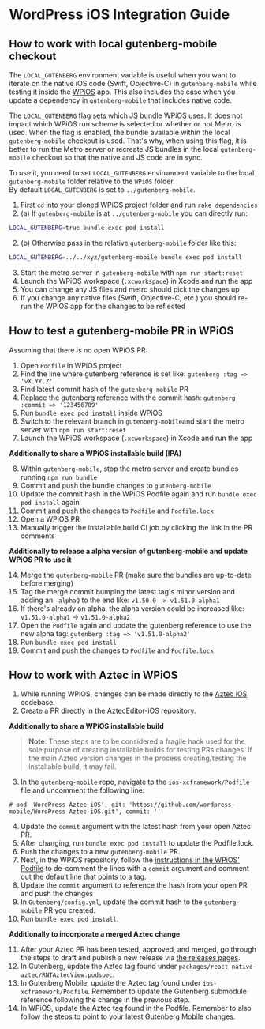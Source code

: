 # WordPress iOS Integration Guide

## How to work with local gutenberg-mobile checkout

The `LOCAL_GUTENBERG` environment variable is useful when you want to iterate on the native iOS code (Swift, Objective-C) in `gutenberg-mobile` while testing it inside the [WPiOS](https://github.com/wordpress-mobile/WordPress-iOS) app. This also includes the case when you update a dependency in `gutenberg-mobile` that includes native code.

The `LOCAL_GUTENBERG` flag sets which JS bundle WPiOS uses. It does not impact which WPiOS run scheme is selected or whether or not Metro is used. When the flag is enabled, the bundle available within the local `gutenberg-mobile` checkout is used. That's why, when using this flag, it is better to run the Metro server or recreate JS bundles in the local `gutenberg-mobile` checkout so that the native and JS code are in sync. 

To use it, you need to set `LOCAL_GUTENBERG` environment variable to the local `gutenberg-mobile` folder relative to the `WPiOS` folder.  
By default `LOCAL_GUTENBERG` is set to `../gutenberg-mobile`.

1. First `cd` into your cloned WPiOS project folder and run `rake dependencies`
2. (a) If `gutenberg-mobile` is at `../gutenberg-mobile` you can directly run:
```sh
LOCAL_GUTENBERG=true bundle exec pod install
```

2. (b) Otherwise pass in the relative `gutenberg-mobile` folder like this:

```sh
LOCAL_GUTENBERG=../../xyz/gutenberg-mobile bundle exec pod install
```

3. Start the metro server in `gutenberg-mobile` with `npm run start:reset`
4. Launch the WPiOS workspace (`.xcworkspace`) in Xcode and run the app
5. You can change any JS files and metro should pick the changes up
6. If you change any native files (Swift, Objective-C, etc.) you should re-run the WPiOS app for the changes to be reflected

## How to test a gutenberg-mobile PR in WPiOS

Assuming that there is no open WPiOS PR:

1. Open `Podfile` in WPiOS project
2. Find the line where gutenberg reference is set like: `gutenberg :tag => 'vX.YY.Z'`
3. Find latest commit hash of the `gutenberg-mobile` PR
4. Replace the gutenberg reference with the commit hash: `gutenberg :commit => '123456789'`
5. Run `bundle exec pod install` inside WPiOS
6. Switch to the relevant branch in `gutenberg-mobile`and start the metro server with `npm run start:reset`
7. Launch the WPiOS workspace (`.xcworkspace`) in Xcode and run the app

**Additionally to share a WPiOS installable build (IPA)**

8. Within `gutenberg-mobile`, stop the metro server and create bundles running `npm run bundle`
9. Commit and push the bundle changes to `gutenberg-mobile`
10. Update the commit hash in the WPiOS Podfile again and run `bundle exec pod install` again
11. Commit and push the changes to `Podfile` and `Podfile.lock`
12. Open a WPiOS PR
13. Manually trigger the installable build CI job by clicking the link in the PR comments

**Additionally to release a alpha version of gutenberg-mobile and update WPiOS PR to use it**

14. Merge the `gutenberg-mobile` PR (make sure the bundles are up-to-date before merging)
15. Tag the merge commit bumping the latest tag's minor version and adding an `-alphaQ` to the end like: `v1.50.0 -> v1.51.0-alpha1`
16. If there's already an alpha, the alpha version could be increased like: `v1.51.0-alpha1` -> `v1.51.0-alpha2`
17. Open the `Podfile` again and update the gutenberg reference to use the new alpha tag: `gutenberg :tag => 'v1.51.0-alpha2'`
18. Run `bundle exec pod install`
19. Commit and push the changes to `Podfile` and `Podfile.lock` 

## How to work with Aztec in WPiOS

1. While running WPiOS, changes can be made directly to the [Aztec iOS](https://github.com/wordpress-mobile/AztecEditor-iOS) codebase.
2. Create a PR directly in the AztecEditor-iOS repository.

**Additionally to share a WPiOS installable build**

> **Note**: These steps are to be considered a fragile hack used for the sole purpose of creating installable builds for testing PRs changes. If the main Aztec version changes in the process creating/testing the installable build, it may fail.

3. In the `gutenberg-mobile` repo, navigate to the `ios-xcframework/Podfile` file and uncomment the following line:

```
# pod 'WordPress-Aztec-iOS', git: 'https://github.com/wordpress-mobile/WordPress-Aztec-iOS.git', commit: ''
```

4. Update the `commit` argument with the latest hash from your open Aztec PR.
5. After changing, run `bundle exec pod install` to update the Podfile.lock.
6. Push the changes to a new `gutenberg-mobile` PR.
7. Next, in the WPiOS repository, follow the [instructions in the WPiOS' Podfile](https://github.com/wordpress-mobile/WordPress-iOS/blob/d7240e17101644dbfb796b37ff848c2441add985/Podfile#L33-L42) to de-comment the lines with a `commit` argument and comment out the default line that points to a tag.
8. Update the `commit` argument to reference the hash from your open PR and push the changes
9. In `Gutenberg/config.yml`, update the commit hash to the `gutenberg-mobile` PR you created.
10. Run `bundle exec pod install`.

**Additionally to incorporate a merged Aztec change**

11. After your Aztec PR has been tested, approved, and merged, go through the steps to draft and publish a new release via [the releases pages](https://github.com/wordpress-mobile/AztecEditor-iOS/releases).
12. In Gutenberg, update the Aztec tag found under `packages/react-native-aztec/RNTAztecView.podspec`.
13. In Gutenberg Mobile, update the Aztec tag found under `ios-xcframework/Podfile`. Remember to update the Gutenberg submodule reference following the change in the previous step.
14. In WPiOS, update the Aztec tag found in the Podfile. Remember to also follow the steps to point to your latest Gutenberg Mobile changes.
